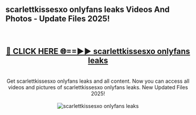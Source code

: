 <h2>scarlettkissesxo onlyfans leaks Videos And Photos - Update Files 2025!</h2>
<br>
<div align="center">
<h2><a href="https://top-ai-tools.click/QrbHav" rel="nofollow">🔴 CLICK HERE 🌐==►► scarlettkissesxo onlyfans leaks</a></h2>
<br>
Get scarlettkissesxo onlyfans leaks and all content. Now you can access all videos and pictures of scarlettkissesxo onlyfans leaks. New Updated Files 2025!
<br>
<br>
<a href="https://top-ai-tools.click/QrbHav" rel="nofollow" data-target="animated-image.originalLink"><img src="https://i.ibb.co.com/WyWwxjT/player-gif2.gif" alt="scarlettkissesxo onlyfans leaks" style="max-width: 100%; display: inline-block;" data-target="animated-image.originalImage"></a>
</div>
<br>